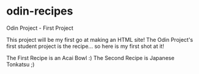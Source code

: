 # odin-recipes
Odin Project - First Project

This project will be my first go at making an HTML site! The Odin Project's first student project is the recipe... so here is my first shot at it!

The First Recipe is an Acai Bowl :)
The Second Recipe is Japanese Tonkatsu ;)
